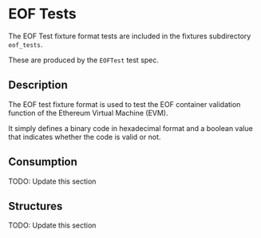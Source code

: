 # EOF Tests <!-- markdownlint-disable MD051 (MD051=link-fragments "Link fragments should be valid") -->

The EOF Test fixture format tests are included in the fixtures subdirectory `eof_tests`.

These are produced by the `EOFTest` test spec.

## Description

The EOF test fixture format is used to test the EOF container validation function of the Ethereum Virtual Machine (EVM).

It simply defines a binary code in hexadecimal format and a boolean value that indicates whether the code is valid or not.

## Consumption

TODO: Update this section

## Structures

TODO: Update this section
